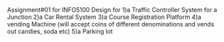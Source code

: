 Assignment#01 for INFO5100
Design for
	1)a Traffic Controller System for a Junction
	2)a Car Rental System
	3)a Course Registration Platform
	4)a vending Machine (will accept coins of different denominations and vends out candies, soda etc)
	5)a Parking lot
